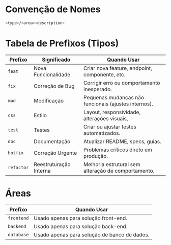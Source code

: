 # Convenção de Nomes
```bash
<type>/<area><description>
```
# Tabela de Prefixos (Tipos)

| Prefixo    | Significado            | Quando Usar                                          |
| ---------- | ---------------------- | ---------------------------------------------------- |
| `feat`     | Nova Funcionalidade    | Criar nova feature, endpoint, componente, etc.       |
| `fix`      | Correção de Bug        | Corrigir erro ou comportamento inesperado.           |
| `mod`      | Modificação            | Pequenas mudanças não funcionais (ajustes internos). |
| `css`      | Estilo                 | Layout, responsividade, alterações visuais,          |
| `test`     | Testes                 | Criar ou ajustar testes automatizados.               |
| `doc`      | Documentação           | Atualizar README, specs, guias.                      |
| `hotfix`   | Correção Urgente       | Problemas críticos direto em produção.               |
| `refactor` | Reestruturação Interna | Melhoria estrutural sem alteração de comportamento.  |
# Áreas

| Prefixo    | Quando Usar                                  |
| ---------- | -------------------------------------------- |
| `frontend` | Usado apenas para solução front-end.         |
| `backend`  | Usado apenas para solução back-end.          |
| `database` | Usado apenas para solução de banco de dados. |
